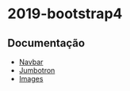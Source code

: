 # 2019-bootstrap4

## Documentação

* [Navbar](https://getbootstrap.com/docs/4.0/components/navbar/)
* [Jumbotron](https://getbootstrap.com/docs/4.0/components/jumbotron/)
* [Images](https://getbootstrap.com/docs/4.0/content/images/)
